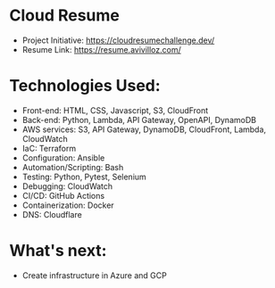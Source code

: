 # Cloud Resume

- Project Initiative: https://cloudresumechallenge.dev/
- Resume Link: https://resume.avivilloz.com/

# Technologies Used:

- Front-end: HTML, CSS, Javascript, S3, CloudFront
- Back-end: Python, Lambda, API Gateway, OpenAPI, DynamoDB
- AWS services: S3, API Gateway, DynamoDB, CloudFront, Lambda, CloudWatch
- IaC: Terraform
- Configuration: Ansible
- Automation/Scripting: Bash
- Testing: Python, Pytest, Selenium
- Debugging: CloudWatch
- CI/CD: GitHub Actions
- Containerization: Docker 
- DNS: Cloudflare

# What's next:

- Create infrastructure in Azure and GCP